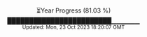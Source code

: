 <p align="center">
⏳Year Progress (81.03 %) <br>
████████████████████████▁▁▁▁▁▁ <br>
<sub>Updated: Mon, 23 Oct 2023 18:20:07 GMT</sub>
</p>

